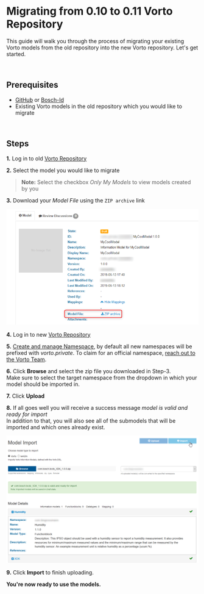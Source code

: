 # Migrating from 0.10 to 0.11 Vorto Repository
This guide will walk you through the process of migrating your existing Vorto models from the old repository into the new Vorto repository. Let's get started.

<br />

## Prerequisites
- [GitHub](https://github.com/login) or [Bosch-Id](https://accounts.bosch-iot-suite.com/)
- Existing Vorto models in the old repository which you would like to migrate

<br />

## Steps
**1.** Log in to old [Vorto Repository](https://vorto-old.eclipse.org)

**2.** Select the model you would like to migrate
> **Note:** Select the checkbox *Only My Models* to view models created by you

**3.** Download your *Model File* using the `ZIP archive` link

![download model](../docs/images/migrate_model/download_model.png)

**4.** Log in to new [Vorto Repository](https://vorto.eclipse.org)

**5.** [Create and manage Namespace](../../docs/tutorials/managing_namespaces.md), by default all new namespaces will be prefixed with *vorto.private*. To claim for an official namespace, [reach out to the Vorto Team](../../docs/tutorials/managing_namespaces.md#claiming-an-official-namespace).

**6.** Click **Browse** and select the zip file you downloaded in Step-3.   
Make sure to select the target namespace from the dropdown in which your model should be imported in.

**7.** Click **Upload** 

**8.** If all goes well you will receive a success message *model is valid and ready for import*   
In addition to that, you will also see all of the submodels that will be imported and which ones already exist.

![successful upload](../docs/images/migrate_model/successful_upload.png)

**9.** Click **Import** to finish uploading.   

**You're now ready to use the models.**



